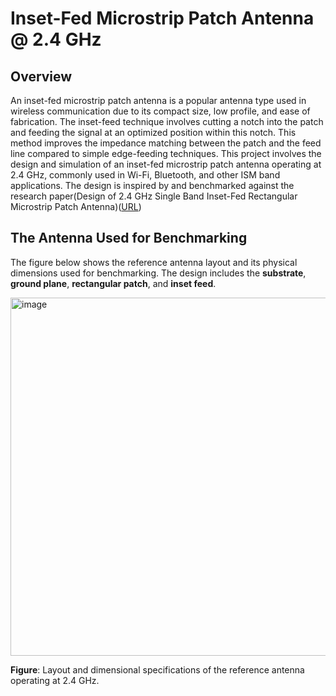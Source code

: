 # Inset-Fed Microstrip Patch Antenna @ 2.4 GHz

## Overview
An inset-fed microstrip patch antenna is a popular antenna type used in wireless communication due to its compact size, low profile, and ease of fabrication. The inset-feed technique involves cutting a notch into the patch and feeding the signal at an optimized position within this notch. This method improves the impedance matching between the patch and the feed line compared to simple edge-feeding techniques.
This project involves the design and simulation of an inset-fed microstrip patch antenna operating at 2.4 GHz, commonly used in Wi-Fi, Bluetooth, and other ISM band applications.
The design is inspired by and benchmarked against the research paper(Design of 2.4 GHz Single Band Inset-Fed Rectangular Microstrip Patch Antenna)([URL](https://www.researchgate.net/publication/379504173_Design_Of_24_GHZ_Single_Band_Inset-Fed_Rectangular_Microstrip_Patch_Antenna))

## The Antenna Used for Benchmarking

The figure below shows the reference antenna layout and its physical dimensions used for benchmarking. The design includes the **substrate**, **ground plane**, **rectangular patch**, and **inset feed**.

<img width="1411" height="573" alt="image" src="https://github.com/user-attachments/assets/ab94611d-d4cd-4755-bf62-7b90bef69f48" />

 **Figure**: Layout and dimensional specifications of the reference antenna operating at 2.4 GHz.
